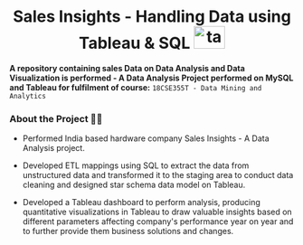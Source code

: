 <h1 align="center">
Sales Insights - Handling Data using Tableau & SQL
<img src="https://user-images.githubusercontent.com/89902664/187017106-a1661038-aaae-4f8e-a6a0-4159c0a9ff6f.png" alt="tableau" width="55" height="40"/> 
</h1>

**A repository containing sales Data on Data Analysis and Data Visualization is performed - A Data Analysis Project performed on MySQL and Tableau for fulfilment of course:** `18CSE355T - Data Mining and Analytics`

### About the Project 👨‍💻

- Performed India based hardware company Sales Insights - A Data Analysis project.

- Developed ETL mappings using SQL to extract the data from unstructured data and transformed it to the staging area to conduct data cleaning and designed star schema data model on Tableau.

- Developed a Tableau dashboard to perform analysis, producing quantitative visualizations in Tableau to draw valuable insights based on different parameters affecting company's performance year on year and to further provide them business solutions and changes.
